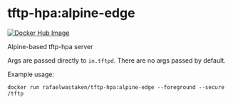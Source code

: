 # tftp-hpa:alpine-edge
[![Docker Hub Image](https://img.shields.io/docker/v/rafaelwastaken/tftp-hpa/alpine-edge)](https://hub.docker.com/repository/docker/rafaelwastaken/tftp-hpa)

Alpine-based tftp-hpa server

Args are passed directly to `in.tftpd`. There are no args passed by default.

Example usage:
```
docker run rafaelwastaken/tftp-hpa:alpine-edge --foreground --secure /tftp
```